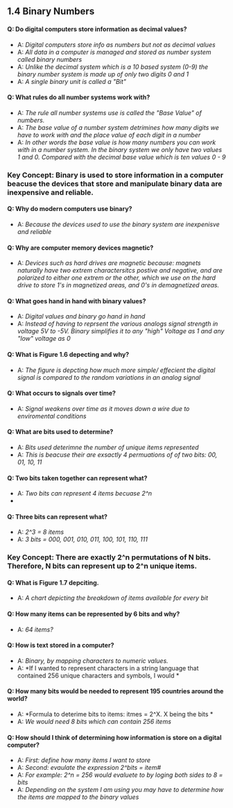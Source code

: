 ## 1.4 Binary Numbers

#### Q: Do digital computers store information as decimal values? 
- A: *Digital computers store info as numbers but not as decimal values*
- A: *All data in a computer is managed and stored as number system called binary numbers*
- A: *Unlike the decimal system which is a 10 based system (0-9) the binary number system is made up of only two digits 0 and 1*
- A: *A single binary unit is called a "Bit"*

#### Q: What rules do all number systems work with? 
- A: *The rule all number systems use is called the "Base Value" of numbers.*
- A: *The base value of a number system detrimines how many digits we have to work with and the place value of each digit in a number*
- A: *In other words the base value is how many numbers you can work with in a number system. In the binary system we only have two values 1 and 0. Compared with the decimal base value which is ten values 0 - 9*

### Key Concept: Binary is used to store information in a computer beacuse the devices that store and manipulate binary data are inexpensive and reliable. 


#### Q: Why do modern computers use binary? 
- A: *Because the devices used to use the binary system are inexpenisve and reliable*


#### Q: Why are computer memory devices magnetic? 
- A: *Devices such as hard drives are magnetic because: magnets naturally have two extrem charactersitcs postive and negative, and are polarized to either one extrem or the other, which we use on the hard drive to store 1's in magnetized areas, and 0's in demagnetized areas.*


#### Q: What goes hand in hand with binary values? 
- A: *Digital values and binary go hand in hand*
- A: *Instead of having to reprsent the various analogs signal strength in voltage 5V to -5V. Binary simplifies it to any "high" Voltage as 1 and any "low" voltage as 0*


#### Q: What is Figure 1.6 depecting and why?
- A: *The figure is depcting how much more simple/ effecient the digital signal is compared to the random variations in an analog signal*


#### Q: What occurs to signals over time? 
- A: *Signal weakens over time as it moves down a wire due to enviromental conditions*


#### Q: What are bits used to determine? 
- A: *Bits used deterimne the number of unique items represented*
- A: *This is beacuse their are exsactly 4 permuations of of two bits: 00, 01, 10, 11*



#### Q: Two bits taken together can represent what? 
- A: *Two bits can represent 4 items becuase 2^n*
-




#### Q: Three bits can represent what? 
- A: *2^3 = 8 items*
- A: *3 bits = 000, 001, 010, 011, 100, 101, 110, 111*



### Key Concept: There are exactly 2^n permutations of N bits. Therefore, N bits can represent up to 2^n unique items.



#### Q: What is Figure 1.7 depciting. 
- A: *A chart depicting the breakdown of items available for every bit*



#### Q: How many items can be represented by 6 bits and why? 
- A: *64 items?*


#### Q: How is text stored in a computer? 
- A: *Binary, by mapping characters to numeric values.*
- A: *If I wanted to represent characters in a string language that contained 256 unique characters and symbols, I would *




#### Q: How many bits would be needed to represent 195 countries around the world? 
- A: *Formula to deterime bits to items: itmes = 2^X. X being the bits *
- A: *We would need 8 bits which can contain 256 items*



#### Q: How should I think of determining how information is store on a digital computer? 
- A: *First: define how many items I want to store*
- A: *Second: evaulate the expression 2^bits = item#*
- A: *For example: 2^n = 256 would evaluete to by loging both sides to 8 = bits*
- A: *Depending on the system I am using you may have to determine how the items are mapped to the binary values*




